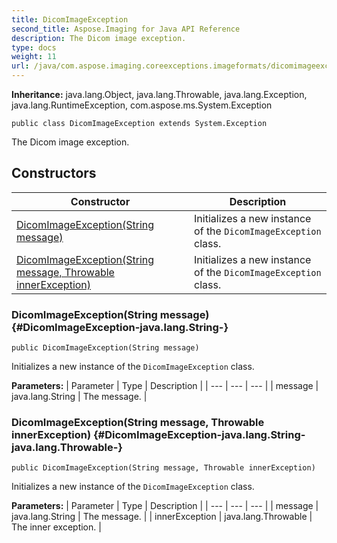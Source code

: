 ```yaml
---
title: DicomImageException
second_title: Aspose.Imaging for Java API Reference
description: The Dicom image exception.
type: docs
weight: 11
url: /java/com.aspose.imaging.coreexceptions.imageformats/dicomimageexception/
---
```

**Inheritance:**
java.lang.Object, java.lang.Throwable, java.lang.Exception, java.lang.RuntimeException, com.aspose.ms.System.Exception
```
public class DicomImageException extends System.Exception
```

The Dicom image exception.
## Constructors

| Constructor | Description |
| --- | --- |
| [DicomImageException(String message)](#DicomImageException-java.lang.String-) | Initializes a new instance of the `DicomImageException` class. |
| [DicomImageException(String message, Throwable innerException)](#DicomImageException-java.lang.String-java.lang.Throwable-) | Initializes a new instance of the `DicomImageException` class. |
### DicomImageException(String message) {#DicomImageException-java.lang.String-}
```
public DicomImageException(String message)
```


Initializes a new instance of the `DicomImageException` class.

**Parameters:**
| Parameter | Type | Description |
| --- | --- | --- |
| message | java.lang.String | The message. |

### DicomImageException(String message, Throwable innerException) {#DicomImageException-java.lang.String-java.lang.Throwable-}
```
public DicomImageException(String message, Throwable innerException)
```


Initializes a new instance of the `DicomImageException` class.

**Parameters:**
| Parameter | Type | Description |
| --- | --- | --- |
| message | java.lang.String | The message. |
| innerException | java.lang.Throwable | The inner exception. |

